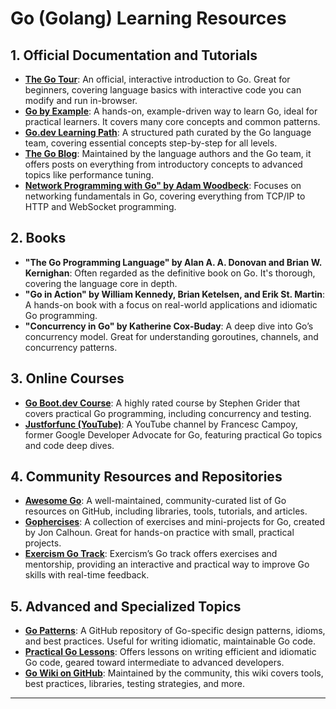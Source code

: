 # Go (Golang) Learning Resources

## 1. Official Documentation and Tutorials

- **[The Go Tour](https://tour.golang.org/)**: An official, interactive introduction to Go. Great for beginners, covering language basics with interactive code you can modify and run in-browser.
- **[Go by Example](https://gobyexample.com/)**: A hands-on, example-driven way to learn Go, ideal for practical learners. It covers many core concepts and common patterns.
- **[Go.dev Learning Path](https://go.dev/learn/)**: A structured path curated by the Go language team, covering essential concepts step-by-step for all levels.
- **[The Go Blog](https://blog.golang.org/)**: Maintained by the language authors and the Go team, it offers posts on everything from introductory concepts to advanced topics like performance tuning.
- **[Network Programming with Go" by Adam Woodbeck](https://www.amazon.de/Network-Programming-Go-Adam-Woodbeck/dp/1718500882/)**: Focuses on networking fundamentals in Go, covering everything from TCP/IP to HTTP and WebSocket programming.

## 2. Books

- **"The Go Programming Language" by Alan A. A. Donovan and Brian W. Kernighan**: Often regarded as the definitive book on Go. It's thorough, covering the language core in depth.
- **"Go in Action" by William Kennedy, Brian Ketelsen, and Erik St. Martin**: A hands-on book with a focus on real-world applications and idiomatic Go programming.
- **"Concurrency in Go" by Katherine Cox-Buday**: A deep dive into Go’s concurrency model. Great for understanding goroutines, channels, and concurrency patterns.

## 3. Online Courses

- **[Go Boot.dev Course](https://www.boot.dev)**: A highly rated course by Stephen Grider that covers practical Go programming, including concurrency and testing.
- **[Justforfunc (YouTube)](https://www.youtube.com/c/justforfunc)**: A YouTube channel by Francesc Campoy, former Google Developer Advocate for Go, featuring practical Go topics and code deep dives.

## 4. Community Resources and Repositories

- **[Awesome Go](https://github.com/avelino/awesome-go)**: A well-maintained, community-curated list of Go resources on GitHub, including libraries, tools, tutorials, and articles.
- **[Gophercises](https://gophercises.com/)**: A collection of exercises and mini-projects for Go, created by Jon Calhoun. Great for hands-on practice with small, practical projects.
- **[Exercism Go Track](https://exercism.io/tracks/go)**: Exercism’s Go track offers exercises and mentorship, providing an interactive and practical way to improve Go skills with real-time feedback.

## 5. Advanced and Specialized Topics

- **[Go Patterns](https://github.com/tmrts/go-patterns)**: A GitHub repository of Go-specific design patterns, idioms, and best practices. Useful for writing idiomatic, maintainable Go code.
- **[Practical Go Lessons](https://www.practical-go-lessons.com/)**: Offers lessons on writing efficient and idiomatic Go code, geared toward intermediate to advanced developers.
- **[Go Wiki on GitHub](https://github.com/golang/go/wiki)**: Maintained by the community, this wiki covers tools, best practices, libraries, testing strategies, and more.

---
